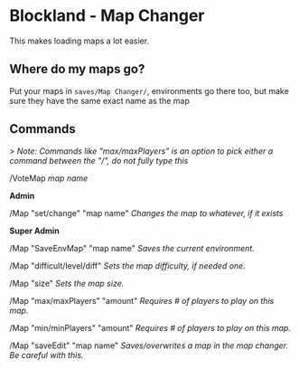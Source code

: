 # Blockland - Map Changer
This makes loading maps a lot easier.
 
## Where do my maps go?
Put your maps in `saves/Map Changer/`, environments go there too, but make sure they have the same exact name as the map
 
## Commands
*> Note: Commands like "max/maxPlayers" is an option to pick either a command between the "/", do not fully type this*
 
/VoteMap *map name*

**Admin**

/Map "set/change" "map name" *Changes the map to whatever, if it exists* 

**Super Admin**

/Map "SaveEnvMap" "map name" *Saves the current environment.*

/Map "difficult/level/diff" *Sets the map difficulty, if needed one.*

/Map "size" *Sets the map size.*

/Map "max/maxPlayers" "amount" *Requires # of players to play on this map.*

/Map "min/minPlayers" "amount" *Requires # of players to play on this map.*

/Map "saveEdit" "map name" *Saves/overwrites a map in the map changer. Be careful with this.*
